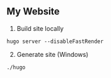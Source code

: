 ## My Website

1. Build site locally
```
hugo server --disableFastRender
```
2. Generate site (Windows)
```
./hugo
```
